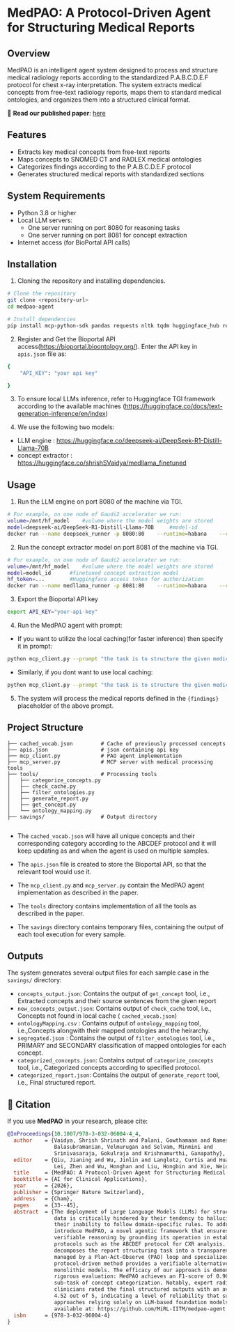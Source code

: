 # MedPAO: A Protocol-Driven Agent for Structuring Medical Reports

## Overview

MedPAO is an intelligent agent system designed to process and structure medical radiology reports according to the standardized P.A.B.C.D.E.F protocol for chest x-ray interpretation. The system extracts medical concepts from free-text radiology reports, maps them to standard medical ontologies, and organizes them into a structured clinical format.

📘 **Read our published paper**: [here](https://link.springer.com/chapter/10.1007/978-3-032-06004-4_4)

## Features

- Extracts key medical concepts from free-text reports
- Maps concepts to SNOMED CT and RADLEX medical ontologies
- Categorizes findings according to the P.A.B.C.D.E.F protocol
- Generates structured medical reports with standardized sections


## System Requirements

- Python 3.8 or higher
- Local LLM servers:
  - One server running on port 8080 for reasoning tasks
  - One server running on port 8081 for concept extraction
- Internet access (for BioPortal API calls)

## Installation

1. Cloning the repository and installing dependencies.
```bash
# Clone the repository
git clone <repository-url>
cd medpao-agent

# Install dependencies
pip install mcp-python-sdk pandas requests nltk tqdm huggingface_hub regex
```

2. Register and Get the Bioportal API access(https://bioportal.bioontology.org/). Enter the API key in `apis.json` file as:
```bash
{
    "API_KEY": "your api key"

}
```

3. To ensure local LLMs inference, refer to Huggingface TGI framework according to the available machines (https://huggingface.co/docs/text-generation-inference/en/index)

4. We use the following two models: 
- LLM engine : https://huggingface.co/deepseek-ai/DeepSeek-R1-Distill-Llama-70B
- concept extractor : https://huggingface.co/shrishSVaidya/medllama_finetuned

## Usage

1. Run the LLM engine on port 8080 of the machine via TGI.
```bash
# For example, on one node of Gaudi2 accelerator we run:
volume=/mnt/hf_model    #volume where the model weights are stored
model=deepseek-ai/DeepSeek-R1-Distill-Llama-70B     #model-id
docker run --name deepseek_runner -p 8080:80    --runtime=habana    --cap-add=sys_nice    --ipc=host    -v $volume:/data    -e MAX_TOTAL_TOKENS=4056    -e BATCH_BUCKET_SIZE=256    -e PREFILL_BATCH_BUCKET_SIZE=4    -e RUST_LOG=debug    -e PAD_SEQUENCE_TO_MULTIPLE_OF=64    ghcr.io/huggingface/text-generation-inference:3.2.3-gaudi    --model-id $model    --sharded true --num-shard 6    --max-input-tokens 6048 --max-total-tokens 8056    --max-batch-prefill-tokens 6096 --max-batch-size 2    --max-waiting-tokens 7 --waiting-served-ratio 1.2        #Command to start TGI server
```

2. Run the concept extractor model on port 8081 of the machine via TGI.

```bash
# For example, on one node of Gaudi2 accelerator we run:
volume=/mnt/hf_model    #volume where the model weights are stored
model=model_id      #finetuned concept extraction model
hf_token=...        #Huggingface access token for authorization
docker run --name medllama_runner -p 8081:80    --runtime=habana    --cap-add=sys_nice    --ipc=host    -v $volume:/data    -e MAX_TOTAL_TOKENS=3056    -e BATCH_BUCKET_SIZE=256    -e PREFILL_BATCH_BUCKET_SIZE=4 -e HF_TOKEN=$hf_token   -e RUST_LOG=debug    -e PAD_SEQUENCE_TO_MULTIPLE_OF=64    ghcr.io/huggingface/text-generation-inference:3.2.3-gaudi    --model-id $model    --sharded false    --max-input-tokens 1048 --max-total-tokens 3056    --max-batch-prefill-tokens 2096 --max-batch-size 8    --max-waiting-tokens 7 --waiting-served-ratio 1.2    #Command to start TGI server
```

3. Export the Bioportal API key
```bash
export API_KEY="your-api-key"
```
4. Run the MedPAO agent with prompt:
- If you want to utilize the local caching(for faster inference) then specify it in prompt:
```bash
python mcp_client.py --prompt "the task is to structure the given medical report according to ABCDEF protocol, utilizing the check_cache tool: {findings}"
```

- Similarly, if you dont want to use local caching:
```bash
python mcp_client.py --prompt "the task is to structure the given medical report according to ABCDEF protocol, without using check_cache tool: {findings}"
```

5. The system will process the medical reports defined in the `{findings}` placeholder of the above prompt.


## Project Structure

```
├── cached_vocab.json         # Cache of previously processed concepts
├── apis.json                 # json containing api key
├── mcp_client.py             # PAO agent implementation
├── mcp_server.py             # MCP server with medical processing tools
├── tools/                    # Processing tools
│   ├── categorize_concepts.py
│   ├── check_cache.py
│   ├── filter_ontologies.py
│   ├── generate_report.py
│   ├── get_concept.py
│   └── ontology_mapping.py
├── savings/                  # Output directory
   
```
- The `cached_vocab.json` will have all unique concepts and their corresponding category according to the ABCDEF protocol and it will keep updating as and when the agent is used on multiple samples.

- The `apis.json` file is created to store the Bioportal API, so that the relevant tool would use it.

- The `mcp_client.py` and `mcp_server.py` contain the MedPAO agent implementation as described in the paper.

- The `tools` directory contains implementation of all the tools as described in the paper.

- The `savings` directory contains temporary files, containing the output of each tool execution for every sample.


## Outputs

The system generates several output files for each sample case in the `savings/` directory:

- `concepts_output.json`: Contains the output of `get_concept` tool, i.e., Extracted concepts and their source sentences from the given report
- `new_concepts_output.json`: Contains output of `check_cache` tool, i.e., Concepts not found in local cache ( `cached_vocab.json`)
- `ontologyMapping.csv` : Contains output of `ontology_mapping` tool, i.e.,Concepts alongwith their mapped ontologies and the heirarchy.
- `segregated.json` : Contains the output of `filter_ontologies` tool, i.e., PRIMARY and SECONDARY classification of mapped ontologies for each concept.
- `categorized_concepts.json`: Contains output of `categorize_concepts` tool, i.e., Categorized concepts according to specified protocol.
- `categorized_report.json`: Contains the output of `generate_report` tool, i.e., Final structured report.


## 📖 Citation

If you use **MedPAO** in your research, please cite:

```bibtex
@InProceedings{10.1007/978-3-032-06004-4_4,
  author    = {Vaidya, Shrish Shrinath and Palani, Gowthamaan and Ramesh, Sidharth and
               Balasubramanian, Velmurugan and Selvam, Minmini and
               Srinivasaraja, Gokulraja and Krishnamurthi, Ganapathy},
  editor    = {Qiu, Jianing and Wu, Jinlin and Langlotz, Curtis and Huang, Baoru and
               Lei, Zhen and Wu, Honghan and Liu, Hongbin and Xie, Weidi},
  title     = {MedPAO: A Protocol-Driven Agent for Structuring Medical Reports},
  booktitle = {AI for Clinical Applications},
  year      = {2026},
  publisher = {Springer Nature Switzerland},
  address   = {Cham},
  pages     = {33--45},
  abstract  = {The deployment of Large Language Models (LLMs) for structuring clinical
               data is critically hindered by their tendency to hallucinate facts and
               their inability to follow domain-specific rules. To address this, we
               introduce MedPAO, a novel agentic framework that ensures accuracy and
               verifiable reasoning by grounding its operation in established clinical
               protocols such as the ABCDEF protocol for CXR analysis. MedPAO
               decomposes the report structuring task into a transparent process
               managed by a Plan-Act-Observe (PAO) loop and specialized tools. This
               protocol-driven method provides a verifiable alternative to opaque,
               monolithic models. The efficacy of our approach is demonstrated through
               rigorous evaluation: MedPAO achieves an F1-score of 0.96 on the critical
               sub-task of concept categorization. Notably, expert radiologists and
               clinicians rated the final structured outputs with an average score of
               4.52 out of 5, indicating a level of reliability that surpasses baseline
               approaches relying solely on LLM-based foundation models. The code is
               available at: https://github.com/MiRL-IITM/medpao-agent.},
  isbn      = {978-3-032-06004-4}
}
